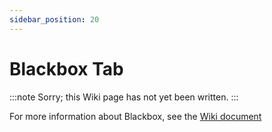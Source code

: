 ```yaml
---
sidebar_position: 20
---
```


# Blackbox Tab

:::note
Sorry; this Wiki page has not yet been written.
:::

For more information about Blackbox, see the [Wiki document](/docs/wiki/guides/current/Black-Box-logging-and-usage)
